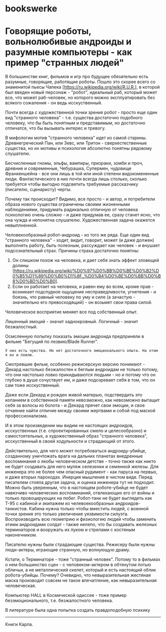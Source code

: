 # bookswerke

# Говорящие роботы, вольнолюбивые андроиды и разумные компьютеры - как пример "странных людей"

В большинстве книг, фильмов и игр про будущее обязательно есть разумные, говорящие, работящие роботы. Пошло это скорее всего со знаменитой пьесы Чапека [https://ru.wikipedia.org/wiki/R.U.R.], в которой был введен новый персонаж - "робот", идеальный раб, который может все, что может раб-человек, но которого можно эксплуатировать без всякого сожаления - он ведь исскуственный.

Почти всегда с художественной точки зрения робот - просто еще один вид "странного человека" - т.е. существа достаточно подобного человеку, что бы быть понятным и представимым, но достаточно отличатся, что бы вызывать интерес и тревогу.

В мифологии мотив "странного человека" идет из самой старины. Древнегреческий Пан, или Зевс, или Тритон - сверхестественные существа, но их мотивы и психология абсолютно понятны рядовому слушателю.

Бесчисленные гномы, эльфы, вампиры, призраки, зомби и проч, древние и современные, Чебурашка, Супермен, чудовище Франкеншейна - все они лишь в той или иной степени видоизмененные люди. Фантастического в них почти всегда лишь столько, сколько требуется чтобы выгодно подсветить требуемые рассказчику (писателю, сценаристу) черты.

Почему так происходит? Видимо, все просто - и автор, и потребители образа нового существа ограничены своими жизненными наблюдениями, придумать радикально отличную от человека психологию очень сложно - и даже придумав ее, сразу станет ясно, что она чужда и непонятна слушателю. Художественная задача окажется невыплненной.

Человекообразный робот-андроид - из того же ряда. Еще один вид "странного человека" - ходит, видит, говорит, может (и даже должен) выполнять работу, быть полезным, рассуждает как человек - и внушает подсознательный страх. Причины страха достаточно понятны: 

1. Он слишком похож на человека, и дает себя знать эффект зловещей долины [https://ru.wikipedia.org/wiki/%D0%97%D0%BB%D0%BE%D0%B2%D0%B5%D1%89%D0%B0%D1%8F_%D0%B4%D0%BE%D0%BB%D0%B8%D0%BD%D0%B0]. 
2. Если он работает на человека, и равен ему во всем, кроме прав - возникает подспудное ощущение несправедливости, угнетения - и боязнь, что равный человеку по уму и силе (а зачастую - значительно его превосходящий) - он возьмет свои права силой.

Человеческое восприятие меняет все под собственный опыт.

Лишенный эмоций - значит хаднокровный. Логичный - значит безжалостный.

Осмсленную попытку показать эмоции андроида предприняли в фильме "Бегущий по лезвию/Blade Runner". 

    У них есть чувства. Но нет достаточного эмоционального опыта. На этом я их и ловлю.

Смотревшие фильм, особенно режисерскую версию понимают - Декард настолько безжалостен к беглым андроидам не только потому, что они настолько ловко прикидываются людьми - но и потому что он глубоко в душе сочуствует им, и даже подозревает себя в том, что он сам тоже исскуственный.

Даже если Декард и рожден живой матерью, подствердить это копанием в собственной памяти невозможно, как невозможно вытащит себя за волосы из болота - и Декард прячет свои эмоции, и свое отчаяние найти отличие между своими жертвами и собой под маской профессионализма.

И в этом произведении мы видим не настоящих андроидов, исскуственных (т.е. спроектированных смело и целесообразно) и самостоятельных, а художественный образ "странного человека", исскуственный в своей ходульности и страдающий от этого.

Действительно, для чего может потребоваться андроиду-убийце, созданному уничтожать врага на дальних планетах внедренные воспоминания о якобы человеческом детстве - точно также как никто не будет создавать для него муляж селезенки и семенной железы. Для инженера это не более чем опасный рудимент - как паруса на первых, и даже вторых пароходах. Инерция мышления в чистом виде. Перед писателем стояла другая задача, и оценка инженера тут не подходит. Можно быть уверенным, что в настоящем роботе-убийце не будет навязчиво человеческих воспоминаний, отвлекающих его от войны и только провоцирующих на побег. Робот-танк не будет выглядеть как Т-95 с кабиной и экипажем из челевоекообразных андроидов-танкистов. Кабина нужна только чтобы вместить людей, с военной точки зрения это только увеличение уязвимости силуэта. Воспроизводить всю геометрию и физиологию людей чтобы заменить этими андроидами солдат - также нелепо, что бы создавать железных терминаторов и вооружать их луком и стрелами с костяным наконечником.

Писателю нужны были страдающие существа. Режисеру были нужны люди-актеры, играющие странную, но волнующую драму.

Кстати, о Терминаторе - тоже "странный человек". Потому то в фильмах о нем большинство сцен - с человеком-актером в обтянутом потью обличьи, а не металлический скелет, который и есть настоящий облик робота-убийцы. Почему? Очевидно, что невыразительная жестяная маска производит совсем не такое впечатление, как невыразительная человеческая.

Компьютер HALL в Космической одиссее - тоже пример безэмоционального, т.е. безжалостного человека.

В литературе была одна попытка создать правдоподобную психику


---
Книги Карла.
